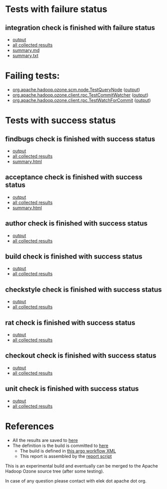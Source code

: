 # Tests with failure status

## integration check is finished with failure status

   * [output](https://raw.githubusercontent.com/elek/ozone-ci-q4/master/pr/pr-hdds-1986-hdr44/integration/output.log)
   * [all collected results](https://github.com/elek/ozone-ci-q4/tree/master/pr/pr-hdds-1986-hdr44/integration)
   * [summary.md](https://github.com/elek/ozone-ci-q4/tree/master/pr/pr-hdds-1986-hdr44/integration/summary.md)
   * [summary.txt](https://github.com/elek/ozone-ci-q4/tree/master/pr/pr-hdds-1986-hdr44/integration/summary.txt)

# Failing tests: 

 * [org.apache.hadoop.ozone.scm.node.TestQueryNode](hadoop-ozone/integration-test/org.apache.hadoop.ozone.scm.node.TestQueryNode.txt) ([output](hadoop-ozone/integration-test/org.apache.hadoop.ozone.scm.node.TestQueryNode-output.txt))
 * [org.apache.hadoop.ozone.client.rpc.TestCommitWatcher](hadoop-ozone/integration-test/org.apache.hadoop.ozone.client.rpc.TestCommitWatcher.txt) ([output](hadoop-ozone/integration-test/org.apache.hadoop.ozone.client.rpc.TestCommitWatcher-output.txt))
 * [org.apache.hadoop.ozone.client.rpc.TestWatchForCommit](hadoop-ozone/integration-test/org.apache.hadoop.ozone.client.rpc.TestWatchForCommit.txt) ([output](hadoop-ozone/integration-test/org.apache.hadoop.ozone.client.rpc.TestWatchForCommit-output.txt))


# Tests with success status

## findbugs check is finished with success status

   * [output](https://raw.githubusercontent.com/elek/ozone-ci-q4/master/pr/pr-hdds-1986-hdr44/findbugs/output.log)
   * [all collected results](https://github.com/elek/ozone-ci-q4/tree/master/pr/pr-hdds-1986-hdr44/findbugs)
   * [summary.html](https://elek.github.io/ozone-ci-q4/pr/pr-hdds-1986-hdr44/findbugs/summary.html)


## acceptance check is finished with success status

   * [output](https://raw.githubusercontent.com/elek/ozone-ci-q4/master/pr/pr-hdds-1986-hdr44/acceptance/output.log)
   * [all collected results](https://github.com/elek/ozone-ci-q4/tree/master/pr/pr-hdds-1986-hdr44/acceptance)
   * [summary.html](https://elek.github.io/ozone-ci-q4/pr/pr-hdds-1986-hdr44/acceptance/summary.html)


## author check is finished with success status

   * [output](https://raw.githubusercontent.com/elek/ozone-ci-q4/master/pr/pr-hdds-1986-hdr44/author/output.log)
   * [all collected results](https://github.com/elek/ozone-ci-q4/tree/master/pr/pr-hdds-1986-hdr44/author)


## build check is finished with success status

   * [output](https://raw.githubusercontent.com/elek/ozone-ci-q4/master/pr/pr-hdds-1986-hdr44/build/output.log)
   * [all collected results](https://github.com/elek/ozone-ci-q4/tree/master/pr/pr-hdds-1986-hdr44/build)


## checkstyle check is finished with success status

   * [output](https://raw.githubusercontent.com/elek/ozone-ci-q4/master/pr/pr-hdds-1986-hdr44/checkstyle/output.log)
   * [all collected results](https://github.com/elek/ozone-ci-q4/tree/master/pr/pr-hdds-1986-hdr44/checkstyle)


## rat check is finished with success status

   * [output](https://raw.githubusercontent.com/elek/ozone-ci-q4/master/pr/pr-hdds-1986-hdr44/rat/output.log)
   * [all collected results](https://github.com/elek/ozone-ci-q4/tree/master/pr/pr-hdds-1986-hdr44/rat)


## checkout check is finished with success status

   * [output](https://raw.githubusercontent.com/elek/ozone-ci-q4/master/pr/pr-hdds-1986-hdr44/checkout/output.log)
   * [all collected results](https://github.com/elek/ozone-ci-q4/tree/master/pr/pr-hdds-1986-hdr44/checkout)


## unit check is finished with success status

   * [output](https://raw.githubusercontent.com/elek/ozone-ci-q4/master/pr/pr-hdds-1986-hdr44/unit/output.log)
   * [all collected results](https://github.com/elek/ozone-ci-q4/tree/master/pr/pr-hdds-1986-hdr44/unit)




# References

 * All the results are saved to [here](https://github.com/elek/ozone-ci-q4/tree/master/pr/pr-hdds-1986-hdr44/)
 * The definition is the build is committed to [here](https://github.com/elek/argo-ozone)
    * The build is defined in [this argo workflow XML](https://github.com/elek/argo-ozone/blob/master/ozone-build.yaml)
    * This report is assembled by the [report script](https://github.com/elek/argo-ozone/blob/master/scripts/report.sh)

This is an experimental build and eventually can be merged to the Apache Hadoop Ozone source tree (after some testing).

In case of any question please contact with elek dot apache dot org.
